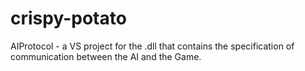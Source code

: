 # crispy-potato

AIProtocol - a VS project for the .dll that contains the specification of communication between the AI and the Game.
